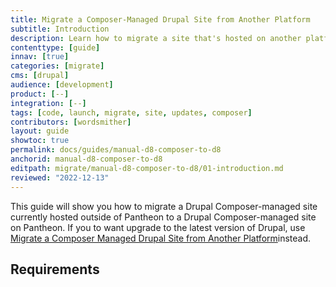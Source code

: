```yaml
---
title: Migrate a Composer-Managed Drupal Site from Another Platform
subtitle: Introduction
description: Learn how to migrate a site that's hosted on another platform.
contenttype: [guide]
innav: [true]
categories: [migrate]
cms: [drupal]
audience: [development]
product: [--]
integration: [--]
tags: [code, launch, migrate, site, updates, composer]
contributors: [wordsmither]
layout: guide
showtoc: true
permalink: docs/guides/manual-d8-composer-to-d8
anchorid: manual-d8-composer-to-d8
editpath: migrate/manual-d8-composer-to-d8/01-introduction.md
reviewed: "2022-12-13"
---
```


This guide will show you how to migrate a Drupal Composer-managed site currently hosted outside of Pantheon to a Drupal Composer-managed site on Pantheon. If you to want upgrade to the latest version of Drupal, use [Migrate a Composer Managed Drupal Site from Another Platform](/guides/drupal-unhosted-composer)instead.

<Partial file="drupal/commit-history.md" />

<Partial file="migrate/alias-sitefolder.md" />

## Requirements

<Partial file="migrate/d8composer-d8composer-requirements.md" />
